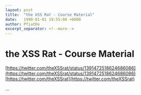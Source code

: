 ```yaml
---
layout: post
title:  "the XSS Rat - Course Material"
date:   1990-01-01 19:55:00 +0000
author: PfiatDe
excerpt_separator: <!--more-->
---
```


# the XSS Rat - Course Material
[https://twitter.com/theXSSrat/status/1391472518624686086](https://twitter.com/theXSSrat/status/1391472518624686086)
[https://twitter.com/theXSSrat](https://twitter.com/theXSSrat)

...
<!--more-->
